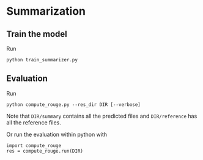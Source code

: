 # Summarization

## Train the model
Run
```
python train_summarizer.py
```

## Evaluation
Run
```
python compute_rouge.py --res_dir DIR [--verbose]
```
Note that `DIR/summary` contains all the predicted files and `DIR/reference` has all the reference files.

Or run the evaluation within python with
```
import compute_rouge
res = compute_rouge.run(DIR)
```
